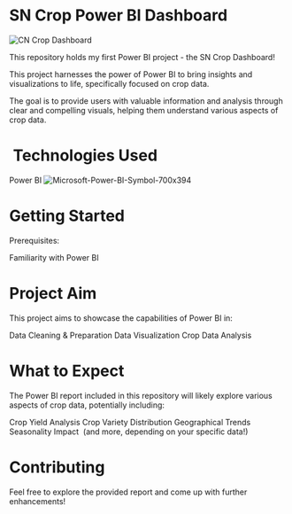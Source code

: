#  SN Crop Power BI Dashboard 
![CN Crop Dashboard](https://github.com/Prakhyat-Srivastava/SN-Crop-Dashboard-PowerBI-Project/assets/72151469/792e1fdd-86e4-4abe-9496-1b17dbc2cfa4)

This repository holds my first Power BI project - the SN Crop Dashboard!

This project harnesses the power of Power BI to bring insights and visualizations to life, specifically focused on crop data.

The goal is to provide users with valuable information and analysis through clear and compelling visuals, helping them understand various aspects of crop data.

# ️  Technologies Used

Power BI ![Microsoft-Power-BI-Symbol-700x394](https://github.com/Prakhyat-Srivastava/SN-Crop-Dashboard-PowerBI-Project/assets/72151469/72b309dc-977b-4455-b4cb-734c01ee962b)
#  Getting Started

Prerequisites:

Familiarity with Power BI
#   Project Aim

This project aims to showcase the capabilities of Power BI in:

Data Cleaning & Preparation
Data Visualization
Crop Data Analysis
#   What to Expect

The Power BI report included in this repository will likely explore various aspects of crop data, potentially including:

Crop Yield Analysis
Crop Variety Distribution
Geographical Trends ️
Seasonality Impact ️
(and more, depending on your specific data!)
#   Contributing

Feel free to explore the provided report and come up with further enhancements!
